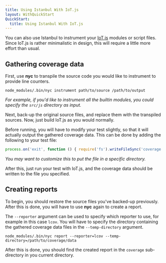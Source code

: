 ```yaml
---
title: Using Istanbul With IoT.js
layout: WithQuickStart
QuickStart:
  title: Using Istanbul With IoT.js
---
```


You can also use Istanbul to instrument your <a href="http://iotjs.net//">IoT.js</a> modules or script files.
Since IoT.js is rather minimalistic in design, this will require a little more effort than usual.

## Gathering coverage data

First, use **nyc** to transpile the source code you would like to instrument to provide line counters.
```shell
node_modules/.bin/nyc instrument path/to/source /path/to/output
```

_For example, if you'd like to instrument all the builtin modules, you could specify the `src/js` directory as input._

Next, back-up the original source files, and replace them with the transpiled sources.
Now, just build IoT.js as you would normally.

Before running, you will have to modify your test slightly, so that it will actually output the gathered coverage data.
This can be done by adding the following to your test file:

```js
process.on('exit', function () { require('fs').writeFileSync('coverage.data', Buffer(JSON.stringify(__coverage__))) })
```

_You may want to customize this to put the file in a specific directory._

After this, just run your test with IoT.js, and the coverage data should be written to the file you specified.

## Creating reports

To begin, you should restore the source files you've backed-up previously.
After this is done, you will have to use **nyc** again to create a report.

The `--reporter` argument can be used to specify which reporter to use, for example in this case `lcov`.
You will have to specify the directory containing the gathered coverage data files in the `--temp-directory` argument.

```shell
node_modules/.bin/nyc report --reporter=lcov --temp-directory=/path/to/coverage/data
```

After this is done, you should find the created report in the `coverage` sub-directory in you current directory.
